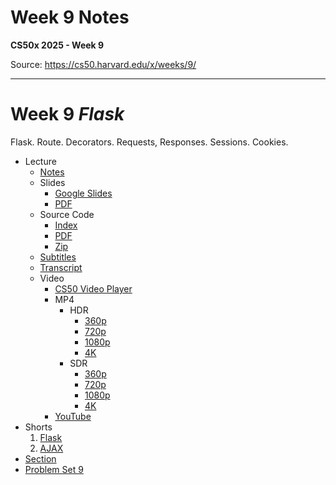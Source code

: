 # Week 9 Notes

**CS50x 2025 - Week 9**

Source: https://cs50.harvard.edu/x/weeks/9/

---

# Week 9 *Flask*

Flask. Route. Decorators. Requests, Responses. Sessions. Cookies.

* Lecture
  + [Notes](../../notes/9/)
  + Slides
    - [Google Slides](https://docs.google.com/presentation/d/1OzGAo1oVH7VhREJnMzeiUzBsSajLWmnAPpQS_xdVAp4/edit?usp=sharing)
    - [PDF](https://cdn.cs50.net/2024/fall/lectures/9/lecture9.pdf)
  + Source Code
    - [Index](https://cdn.cs50.net/2024/fall/lectures/9/src9/)
    - [PDF](https://cdn.cs50.net/2024/fall/lectures/9/src9.pdf)
    - [Zip](https://cdn.cs50.net/2024/fall/lectures/9/src9.zip)
  + [Subtitles](https://cdn.cs50.net/2024/fall/lectures/9/lang/en/lecture9.srt)
  + [Transcript](https://cdn.cs50.net/2024/fall/lectures/9/lang/en/lecture9.txt)
  + Video
    - [CS50 Video Player](https://video.cs50.io/1r-dFbPQ7Z8?screen=Nvyar55kp5o)
    - MP4
      * HDR
        + [360p](https://cdn.cs50.net/2024/fall/lectures/9/lecture9-360p-hdr.mp4)
        + [720p](https://cdn.cs50.net/2024/fall/lectures/9/lecture9-720p-hdr.mp4)
        + [1080p](https://cdn.cs50.net/2024/fall/lectures/9/lecture9-1080p-hdr.mp4)
        + [4K](https://cdn.cs50.net/2024/fall/lectures/9/lecture9-4k-hdr.mp4)
      * SDR
        + [360p](https://cdn.cs50.net/2024/fall/lectures/9/lecture9-360p.mp4)
        + [720p](https://cdn.cs50.net/2024/fall/lectures/9/lecture9-720p.mp4)
        + [1080p](https://cdn.cs50.net/2024/fall/lectures/9/lecture9-1080p.mp4)
        + [4K](https://cdn.cs50.net/2024/fall/lectures/9/lecture9-4k.mp4)
    - [YouTube](https://youtu.be/1r-dFbPQ7Z8)
* Shorts
  1. [Flask](../../shorts/flask/)
  2. [AJAX](../../shorts/ajax/)
* [Section](../../sections/9/)
* [Problem Set 9](../../psets/9/)